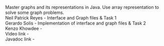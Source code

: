 Master graphs and its representations in Java. Use array representation to solve some graph problems. \
Neil Patrick Reyes -  Interface and Graph files & Task 1\
Gerardo Solis - Implementation of interface and graph files & Task 2\
Kenzo Khowdee - \
Video link - \
Javadoc link -
